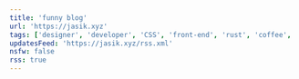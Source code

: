 ```yaml
---
title: 'funny blog'
url: 'https://jasik.xyz'
tags: ['designer', 'developer', 'CSS', 'front-end', 'rust', 'coffee', 'javascript']
updatesFeed: 'https://jasik.xyz/rss.xml'
nsfw: false
rss: true
---
```

